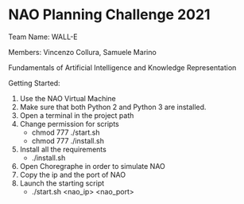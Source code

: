 # NAO Planning Challenge 2021
Team Name: WALL-E

Members: Vincenzo Collura, Samuele Marino

Fundamentals of Artificial Intelligence and Knowledge Representation 

Getting Started:
1. Use the NAO Virtual Machine
2. Make sure that both Python 2 and Python 3 are installed.
3. Open a terminal in the project path
4. Change permission for scripts
   - chmod 777 ./start.sh
   - chmod 777 ./install.sh
5. Install all the requirements
   - ./install.sh
6. Open Choregraphe in order to simulate NAO
7. Copy the ip and the port of NAO
8. Launch the starting script
   - ./start.sh <nao_ip> <nao_port>